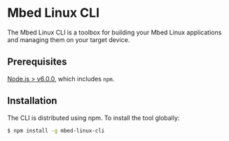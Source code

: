 # Mbed Linux CLI

The Mbed Linux CLI is a toolbox for building your Mbed Linux applications and managing them on your target device.

## Prerequisites

[Node.js > v6.0.0](https://nodejs.org), which includes `npm`.

## Installation

The CLI is distributed using npm. To install the tool globally:

```bash
$ npm install -g mbed-linux-cli
```
